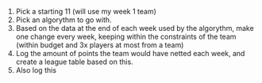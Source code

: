 1. Pick a starting 11 (will use my week 1 team)
2. Pick an algorythm to go with.
3. Based on the data at the end of each week used by the algorythm, make one change every week, keeping within the constraints of the team (within budget and 3x players at most from a team)
4. Log the amount of points the team would have netted each week, and create a league table based on this.
5. Also log this 
